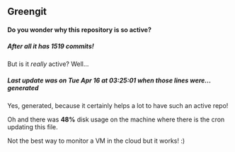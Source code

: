 ## Greengit

#### Do you wonder why this repository is so active?

##### After all it has 1519 commits!

But is it *really* active? Well...

##### Last update was on Tue Apr 16 at 03:25:01 when those lines were... generated

Yes, generated, because it certainly helps a lot to have such an active repo!

Oh and there was **48%** disk usage on the machine
where there is the cron updating this file.

Not the best way to monitor a VM in the cloud but it works! :)
